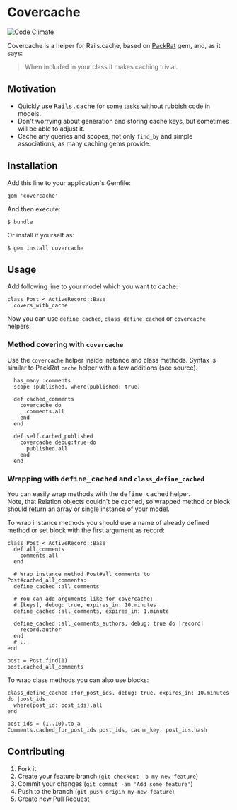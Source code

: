 # Covercache

[![Code Climate](https://codeclimate.com/github/estum/covercache.png)](https://codeclimate.com/github/estum/covercache)

Covercache is a helper for Rails.cache, based on [PackRat](https://github.com/cpuguy83/pack_rat) gem, and, as it says: <br />
> When included in your class it makes caching trivial.

## Motivation

* Quickly use <tt>Rails.cache</tt> for some tasks without rubbish code in models.
* Don't worrying about generation and storing cache keys, but sometimes will be able to adjust it.
* Cache any queries and scopes, not only `find_by` and simple associations, as many caching gems provide.


## Installation

Add this line to your application's Gemfile:

    gem 'covercache'

And then execute:

    $ bundle

Or install it yourself as:

    $ gem install covercache

## Usage

Add following line to your model which you want to cache:

    class Post < ActiveRecord::Base
      covers_with_cache

Now you can use `define_cached`, `class_define_cached` or `covercache` helpers.

### Method covering with `covercache`

Use the `covercache` helper inside instance and class methods. Syntax is similar to PackRat `cache` helper with a few additions (see source).

      has_many :comments
      scope :published, where(published: true)
      
      def cached_comments
        covercache do
          comments.all
        end
      end
      
      def self.cached_published
        covercache debug:true do
          published.all
        end
      end


### Wrapping with <tt>define_cached</tt> and `class_define_cached`

You can easily wrap methods with the <tt>define_cached</tt> helper.<br />
Note, that Relation objects couldn't be cached, so wrapped method or block 
should return an array or single instance of your model. 

To wrap instance methods you should use a name of already defined method or set block with the first argument as record:
  
    class Post < ActiveRecord::Base
	  def all_comments
	    comments.all
	  end
	    
	  # Wrap instance method Post#all_comments to Post#cached_all_comments:
	  define_cached :all_comments
	
	  # You can add arguments like for covercache: 
	  # [keys], debug: true, expires_in: 10.minutes
	  define_cached :all_comments, expires_in: 1.minute
	  
	  define_cached :all_comments_authors, debug: true do |record|
	    record.author
	  end
	  # ...
	end
	  
	post = Post.find(1)
	post.cached_all_comments

To wrap class methods you can also use blocks:
  
    class_define_cached :for_post_ids, debug: true, expires_in: 10.minutes do |post_ids|
      where(post_id: post_ids).all
    end
  
    post_ids = (1..10).to_a
    Comments.cached_for_post_ids post_ids, cache_key: post_ids.hash

## Contributing

1. Fork it
2. Create your feature branch (`git checkout -b my-new-feature`)
3. Commit your changes (`git commit -am 'Add some feature'`)
4. Push to the branch (`git push origin my-new-feature`)
5. Create new Pull Request
